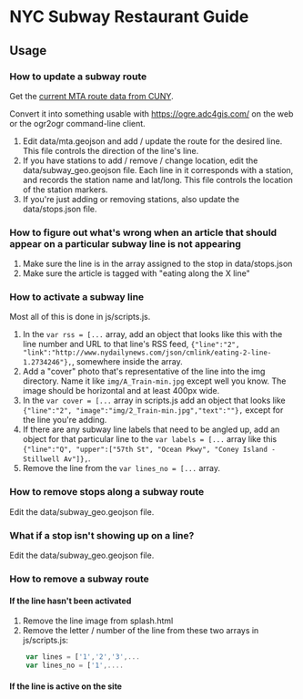 # NYC Subway Restaurant Guide

## Usage

### How to update a subway route
Get the [current MTA route data from CUNY](http://www.gc.cuny.edu/Page-Elements/Academics-Research-Centers-Initiatives/Centers-and-Institutes/Center-for-Urban-Research/CUNY-Mapping-Service/Projects/NYC-Subway-GIS-update-Hudson-Yards,-7-Line-Extension).

Convert it into something usable with https://ogre.adc4gis.com/ on the web or the ogr2ogr command-line client.

1. Edit data/mta.geojson and add / update the route for the desired line. This file controls the direction of the line's line.
2. If you have stations to add / remove / change location, edit the data/subway_geo.geojson file. Each line in it corresponds with a station, and records the station name and lat/long. This file controls the location of the station markers.
3. If you're just adding or removing stations, also update the data/stops.json file.

### How to figure out what's wrong when an article that should appear on a particular subway line is not appearing

1. Make sure the line is in the array assigned to the stop in data/stops.json
2. Make sure the article is tagged with "eating along the X line"

### How to activate a subway line

Most all of this is done in js/scripts.js.

1. In the `var rss = [...` array, add an object that looks like this with the line number and URL to that line's RSS feed, `{"line":"2", "link":"http://www.nydailynews.com/json/cmlink/eating-2-line-1.2734246"},`, somewhere inside the array.
2. Add a "cover" photo that's representative of the line into the img directory. Name it like `img/A_Train-min.jpg` except well you know. The image should be horizontal and at least 400px wide.
3. In the  `var cover = [...` array in scripts.js add an object that looks like `{"line":"2", "image":"img/2_Train-min.jpg","text":""},` except for the line you're adding.
4. If there are any subway line labels that need to be angled up, add an object for that particular line to the `var labels = [...` array like this `{"line":"Q", "upper":["57th St", "Ocean Pkwy", "Coney Island - Stillwell Av"]},`.
5. Remove the line from the `var lines_no = [...` array.

### How to remove stops along a subway route

Edit the data/subway_geo.geojson file.

### What if a stop isn't showing up on a line?

Edit the data/subway_geo.geojson file.

### How to remove a subway route

#### If the line hasn't been activated

1. Remove the line image from splash.html
2. Remove the letter / number of the line from these two arrays in js/scripts.js:
```js
    var lines = ['1','2','3',...
    var lines_no = ['1',....
``` 

#### If the line is active on the site 
